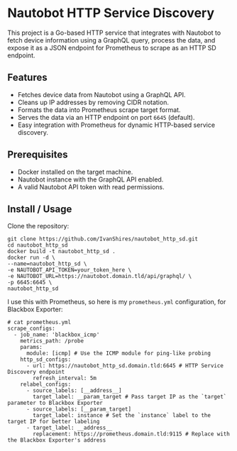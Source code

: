 # Nautobot HTTP Service Discovery

This project is a Go-based HTTP service that integrates with Nautobot to fetch device information using a GraphQL query, process the data, and expose it as a JSON endpoint for Prometheus to scrape as an HTTP SD endpoint.

## Features

- Fetches device data from Nautobot using a GraphQL API.
- Cleans up IP addresses by removing CIDR notation.
- Formats the data into Prometheus scrape target format.
- Serves the data via an HTTP endpoint on port `6645` (default).
- Easy integration with Prometheus for dynamic HTTP-based service discovery.

## Prerequisites

- Docker installed on the target machine.
- Nautobot instance with the GraphQL API enabled.
- A valid Nautobot API token with read permissions.

## Install / Usage

Clone the repository:
   
```
git clone https://github.com/IvanShires/nautobot_http_sd.git
cd nautobot_http_sd
docker build -t nautobot_http_sd .
docker run -d \
--name=nautobot_http_sd \
-e NAUTOBOT_API_TOKEN=your_token_here \
-e NAUTOBOT_URL=https://nautobot.domain.tld/api/graphql/ \
-p 6645:6645 \
nautobot_http_sd
```
    
I use this with Prometheus, so here is my `prometheus.yml` configuration, for Blackbox Exporter:

```
# cat prometheus.yml 
scrape_configs:
  - job_name: 'blackbox_icmp'
    metrics_path: /probe
    params:
      module: [icmp] # Use the ICMP module for ping-like probing
    http_sd_configs:
      - url: https://nautobot_http_sd.domain.tld:6645 # HTTP Service Discovery endpoint
        refresh_interval: 5m
    relabel_configs:
      - source_labels: [__address__]
        target_label: __param_target # Pass target IP as the `target` parameter to Blackbox Exporter
      - source_labels: [__param_target]
        target_label: instance # Set the `instance` label to the target IP for better labeling
      - target_label: __address__
        replacement: https://prometheus.domain.tld:9115 # Replace with the Blackbox Exporter's address
```
